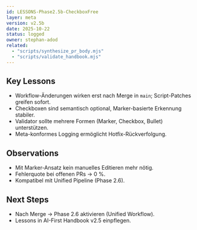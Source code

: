 ```yaml
---
id: LESSONS-Phase2.5b-CheckboxFree
layer: meta
version: v2.5b
date: 2025-10-22
status: logged
owner: stephan-adod
related:
  - "scripts/synthesize_pr_body.mjs"
  - "scripts/validate_handbook.mjs"
---
```


## Key Lessons
- Workflow-Änderungen wirken erst nach Merge in `main`; Script-Patches greifen sofort.
- Checkboxen sind semantisch optional, Marker-basierte Erkennung stabiler.
- Validator sollte mehrere Formen (Marker, Checkbox, Bullet) unterstützen.
- Meta-konformes Logging ermöglicht Hotfix-Rückverfolgung.

## Observations
- Mit Marker-Ansatz kein manuelles Editieren mehr nötig.
- Fehlerquote bei offenen PRs → 0 %.
- Kompatibel mit Unified Pipeline (Phase 2.6).

## Next Steps
- Nach Merge → Phase 2.6 aktivieren (Unified Workflow).
- Lessons in AI-First Handbook v2.5 einpflegen.
